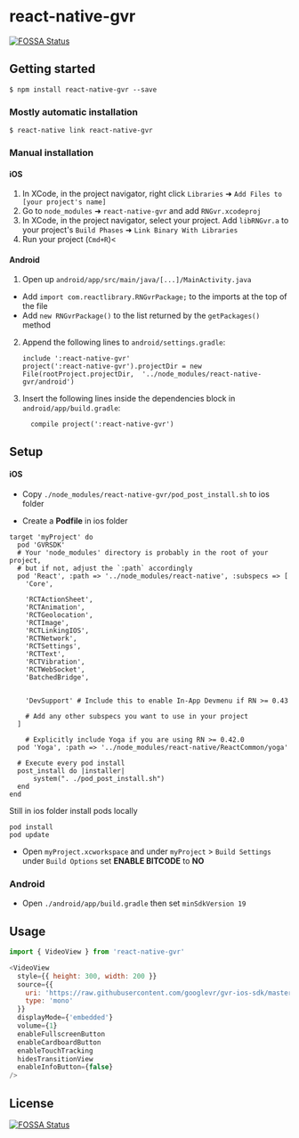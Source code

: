 # react-native-gvr
[![FOSSA Status](https://app.fossa.io/api/projects/git%2Bgithub.com%2Fduyluonglc%2Freact-native-gvr.svg?type=shield)](https://app.fossa.io/projects/git%2Bgithub.com%2Fduyluonglc%2Freact-native-gvr?ref=badge_shield)


## Getting started

`$ npm install react-native-gvr --save`

### Mostly automatic installation

`$ react-native link react-native-gvr`

### Manual installation


#### iOS

1. In XCode, in the project navigator, right click `Libraries` ➜ `Add Files to [your project's name]`
2. Go to `node_modules` ➜ `react-native-gvr` and add `RNGvr.xcodeproj`
3. In XCode, in the project navigator, select your project. Add `libRNGvr.a` to your project's `Build Phases` ➜ `Link Binary With Libraries`
4. Run your project (`Cmd+R`)<

#### Android

1. Open up `android/app/src/main/java/[...]/MainActivity.java`
  - Add `import com.reactlibrary.RNGvrPackage;` to the imports at the top of the file
  - Add `new RNGvrPackage()` to the list returned by the `getPackages()` method
2. Append the following lines to `android/settings.gradle`:
  	```
  	include ':react-native-gvr'
  	project(':react-native-gvr').projectDir = new File(rootProject.projectDir, 	'../node_modules/react-native-gvr/android')
  	```
3. Insert the following lines inside the dependencies block in `android/app/build.gradle`:
  	```
      compile project(':react-native-gvr')
  	```
## Setup
#### iOS 

- Copy `./node_modules/react-native-gvr/pod_post_install.sh` to ios folder

- Create a **Podfile** in ios folder

```shell
target 'myProject' do
  pod 'GVRSDK'
  # Your 'node_modules' directory is probably in the root of your project,
  # but if not, adjust the `:path` accordingly
  pod 'React', :path => '../node_modules/react-native', :subspecs => [
    'Core',

    'RCTActionSheet',
    'RCTAnimation',
    'RCTGeolocation',
    'RCTImage',
    'RCTLinkingIOS',
    'RCTNetwork',
    'RCTSettings',
    'RCTText',
    'RCTVibration',
    'RCTWebSocket',
    'BatchedBridge',

  
    'DevSupport' # Include this to enable In-App Devmenu if RN >= 0.43
    
    # Add any other subspecs you want to use in your project
  ]
  
    # Explicitly include Yoga if you are using RN >= 0.42.0
  pod 'Yoga', :path => '../node_modules/react-native/ReactCommon/yoga'

  # Execute every pod install
  post_install do |installer|
      system(". ./pod_post_install.sh")
  end
end

```

Still in ios folder install pods locally

```shell
pod install 
pod update
```

- Open `myProject.xcworkspace` and under `myProject` > `Build Settings` under `Build Options` set **ENABLE BITCODE** to **NO**

### Android
- Open `./android/app/build.gradle` then set `minSdkVersion 19`

## Usage
```javascript
import { VideoView } from 'react-native-gvr'

<VideoView
  style={{ height: 300, width: 200 }}
  source={{
    uri: 'https://raw.githubusercontent.com/googlevr/gvr-ios-sdk/master/Samples/VideoWidgetDemo/resources/congo.mp4',
    type: 'mono'
  }}
  displayMode={'embedded'}
  volume={1}
  enableFullscreenButton
  enableCardboardButton
  enableTouchTracking
  hidesTransitionView
  enableInfoButton={false}
/>
```


## License
[![FOSSA Status](https://app.fossa.io/api/projects/git%2Bgithub.com%2Fduyluonglc%2Freact-native-gvr.svg?type=large)](https://app.fossa.io/projects/git%2Bgithub.com%2Fduyluonglc%2Freact-native-gvr?ref=badge_large)